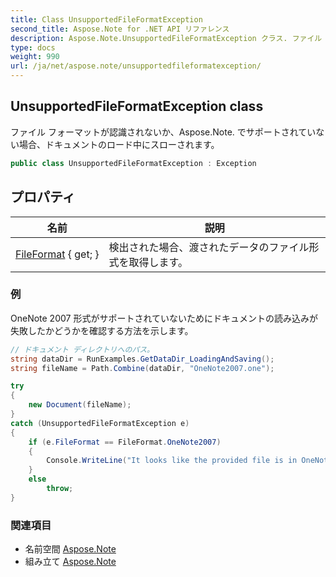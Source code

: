 ```yaml
---
title: Class UnsupportedFileFormatException
second_title: Aspose.Note for .NET API リファレンス
description: Aspose.Note.UnsupportedFileFormatException クラス. ファイル フォーマットが認識されないかAspose.Note. でサポートされていない場合ドキュメントのロード中にスローされます
type: docs
weight: 990
url: /ja/net/aspose.note/unsupportedfileformatexception/
---
```

## UnsupportedFileFormatException class

ファイル フォーマットが認識されないか、Aspose.Note. でサポートされていない場合、ドキュメントのロード中にスローされます。

```csharp
public class UnsupportedFileFormatException : Exception
```

## プロパティ

| 名前 | 説明 |
| --- | --- |
| [FileFormat](../../aspose.note/unsupportedfileformatexception/fileformat/) { get; } | 検出された場合、渡されたデータのファイル形式を取得します。 |

### 例

OneNote 2007 形式がサポートされていないためにドキュメントの読み込みが失敗したかどうかを確認する方法を示します。

```csharp
// ドキュメント ディレクトリへのパス。
string dataDir = RunExamples.GetDataDir_LoadingAndSaving();
string fileName = Path.Combine(dataDir, "OneNote2007.one");

try
{
    new Document(fileName);
}
catch (UnsupportedFileFormatException e)
{
    if (e.FileFormat == FileFormat.OneNote2007)
    {
        Console.WriteLine("It looks like the provided file is in OneNote 2007 format that is not supported.");
    }
    else
        throw;
}
```

### 関連項目

* 名前空間 [Aspose.Note](../../aspose.note/)
* 組み立て [Aspose.Note](../../)


